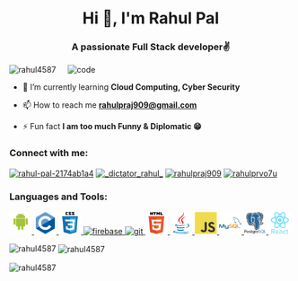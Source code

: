 <h1 align="center">Hi 👋, I'm Rahul Pal</h1>
<h3 align="center">A passionate Full Stack developer✌️</h3>
<img align="right" alt="code" width="400" src="![image](https://github.com/user-attachments/assets/fd8c040d-3c39-4a02-92f3-0fba7ed7ae12)"
<p align="left"> <img src="https://komarev.com/ghpvc/?username=rahul4587&label=Profile%20views&color=0e75b6&style=flat" alt="rahul4587" /> </p>

- 🌱 I’m currently learning **Cloud Computing, Cyber Security**

- 📫 How to reach me **rahulpraj909@gmail.com**

- ⚡ Fun fact **I am too much Funny & Diplomatic 😁**

<h3 align="left">Connect with me:</h3>
<p align="left">
<a href="https://linkedin.com/in/rahul-pal-2174ab1a4" target="blank"><img align="center" src="https://raw.githubusercontent.com/rahuldkjain/github-profile-readme-generator/master/src/images/icons/Social/linked-in-alt.svg" alt="rahul-pal-2174ab1a4" height="30" width="40" /></a>
<a href="https://instagram.com/_dictator_rahul_" target="blank"><img align="center" src="https://raw.githubusercontent.com/rahuldkjain/github-profile-readme-generator/master/src/images/icons/Social/instagram.svg" alt="_dictator_rahul_" height="30" width="40" /></a>
<a href="https://www.hackerrank.com/rahulpraj909" target="blank"><img align="center" src="https://raw.githubusercontent.com/rahuldkjain/github-profile-readme-generator/master/src/images/icons/Social/hackerrank.svg" alt="rahulpraj909" height="30" width="40" /></a>
<a href="https://auth.geeksforgeeks.org/user/rahulprvo7u" target="blank"><img align="center" src="https://raw.githubusercontent.com/rahuldkjain/github-profile-readme-generator/master/src/images/icons/Social/geeks-for-geeks.svg" alt="rahulprvo7u" height="30" width="40" /></a>
</p>

<h3 align="left">Languages and Tools:</h3>
<p align="left"> <a href="https://developer.android.com" target="_blank" rel="noreferrer"> <img src="https://raw.githubusercontent.com/devicons/devicon/master/icons/android/android-original-wordmark.svg" alt="android" width="40" height="40"/> </a> <a href="https://www.cprogramming.com/" target="_blank" rel="noreferrer"> <img src="https://raw.githubusercontent.com/devicons/devicon/master/icons/c/c-original.svg" alt="c" width="40" height="40"/> </a> <a href="https://www.w3schools.com/css/" target="_blank" rel="noreferrer"> <img src="https://raw.githubusercontent.com/devicons/devicon/master/icons/css3/css3-original-wordmark.svg" alt="css3" width="40" height="40"/> </a> <a href="https://firebase.google.com/" target="_blank" rel="noreferrer"> <img src="https://www.vectorlogo.zone/logos/firebase/firebase-icon.svg" alt="firebase" width="40" height="40"/> </a> <a href="https://git-scm.com/" target="_blank" rel="noreferrer"> <img src="https://www.vectorlogo.zone/logos/git-scm/git-scm-icon.svg" alt="git" width="40" height="40"/> </a> <a href="https://www.w3.org/html/" target="_blank" rel="noreferrer"> <img src="https://raw.githubusercontent.com/devicons/devicon/master/icons/html5/html5-original-wordmark.svg" alt="html5" width="40" height="40"/> </a> <a href="https://www.java.com" target="_blank" rel="noreferrer"> <img src="https://raw.githubusercontent.com/devicons/devicon/master/icons/java/java-original.svg" alt="java" width="40" height="40"/> </a> <a href="https://developer.mozilla.org/en-US/docs/Web/JavaScript" target="_blank" rel="noreferrer"> <img src="https://raw.githubusercontent.com/devicons/devicon/master/icons/javascript/javascript-original.svg" alt="javascript" width="40" height="40"/> </a> <a href="https://www.mysql.com/" target="_blank" rel="noreferrer"> <img src="https://raw.githubusercontent.com/devicons/devicon/master/icons/mysql/mysql-original-wordmark.svg" alt="mysql" width="40" height="40"/> </a> <a href="https://www.postgresql.org" target="_blank" rel="noreferrer"> <img src="https://raw.githubusercontent.com/devicons/devicon/master/icons/postgresql/postgresql-original-wordmark.svg" alt="postgresql" width="40" height="40"/> </a> <a href="https://reactjs.org/" target="_blank" rel="noreferrer"> <img src="https://raw.githubusercontent.com/devicons/devicon/master/icons/react/react-original-wordmark.svg" alt="react" width="40" height="40"/> </a> </p>

<p><img align="left" src="https://github-readme-stats.vercel.app/api/top-langs?username=rahul4587&show_icons=true&locale=en&layout=compact" alt="rahul4587" /></p>

<p>&nbsp;<img align="center" src="https://github-readme-stats.vercel.app/api?username=rahul4587&show_icons=true&locale=en" alt="rahul4587" /></p>

<p><img align="center" src="https://github-readme-streak-stats.herokuapp.com/?user=rahul4587&" alt="rahul4587" /></p>

